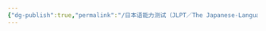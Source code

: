 ```yaml
---
{"dg-publish":true,"permalink":"/日本语能力测试（JLPT／The Japanese-Language Proficiency Test）/","noteIcon":""}
---
```


